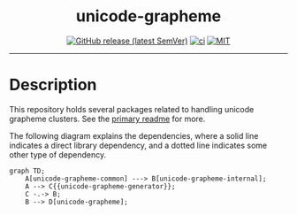 <div align="center">

# unicode-grapheme

[![GitHub release (latest SemVer)](https://img.shields.io/github/v/release/tbidne/unicode-grapheme?include_prereleases&sort=semver)](https://github.com/tbidne/unicode-grapheme/releases/)
[![ci](http://img.shields.io/github/actions/workflow/status/tbidne/unicode-grapheme/ci.yaml?branch=main)](https://github.com/tbidne/unicode-grapheme/actions/workflows/ci.yaml)
[![MIT](https://img.shields.io/github/license/tbidne/unicode-grapheme?color=blue)](https://opensource.org/licenses/MIT)

</div>

---

# Description

This repository holds several packages related to handling unicode grapheme clusters. See the [primary readme](#./lib/unicode-grapheme/README.md) for more.

The following diagram explains the dependencies, where a solid line indicates a direct library dependency, and a dotted line indicates some other type of dependency.

```mermaid
graph TD;
    A[unicode-grapheme-common] ---> B[unicode-grapheme-internal];
    A --> C{{unicode-grapheme-generator}};
    C -.-> B;
    B --> D[unicode-grapheme];
```
